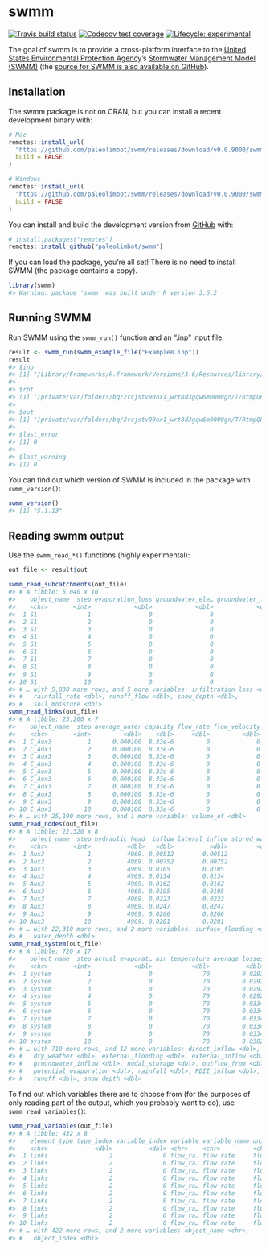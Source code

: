 
<!-- README.md is generated from README.Rmd. Please edit that file -->

# swmm

<!-- badges: start -->

[![Travis build
status](https://travis-ci.org/paleolimbot/swmm.svg?branch=master)](https://travis-ci.org/paleolimbot/swmm)
[![Codecov test
coverage](https://codecov.io/gh/paleolimbot/swmm/branch/master/graph/badge.svg)](https://codecov.io/gh/paleolimbot/swmm?branch=master)
[![Lifecycle:
experimental](https://img.shields.io/badge/lifecycle-experimental-orange.svg)](https://www.tidyverse.org/lifecycle/#experimental)
<!-- badges: end -->

The goal of swmm is to provide a cross-platform interface to the [United
States Environmental Protection Agency](https://www.epa.gov/)’s
[Stormwater Management Model
(SWMM)](https://www.epa.gov/water-research/storm-water-management-model-swmm)
(the [source for SWMM is also available on
GitHub](https://github.com/USEPA/Stormwater-Management-Model)).

## Installation

The swmm package is not on CRAN, but you can install a recent
development binary with:

``` r
# Mac
remotes::install_url(
  "https://github.com/paleolimbot/swmm/releases/download/v0.0.9000/swmm_0.0.0.9000.tgz", 
  build = FALSE
)

# Windows
remotes::install_url(
  "https://github.com/paleolimbot/swmm/releases/download/v0.0.9000/swmm_0.0.0.9000.zip", 
  build = FALSE
)
```

You can install and build the development version from
[GitHub](https://github.com/) with:

``` r
# install.packages("remotes")
remotes::install_github("paleolimbot/swmm")
```

If you can load the package, you’re all set\! There is no need to
install SWMM (the package contains a copy).

``` r
library(swmm)
#> Warning: package 'swmm' was built under R version 3.6.2
```

## Running SWMM

Run SWMM using the `swmm_run()` function and an “.inp” input file.

``` r
result <- swmm_run(swmm_example_file("Example8.inp"))
result
#> $inp
#> [1] "/Library/Frameworks/R.framework/Versions/3.6/Resources/library/swmm/swmm_examples/Example8.inp"
#> 
#> $rpt
#> [1] "/private/var/folders/bq/2rcjstv90nx1_wrt8d3gqw6m0000gn/T/RtmpQPw99t/file1304b2e8530de.rpt"
#> 
#> $out
#> [1] "/private/var/folders/bq/2rcjstv90nx1_wrt8d3gqw6m0000gn/T/RtmpQPw99t/file1304b2a4b56ae.out"
#> 
#> $last_error
#> [1] 0
#> 
#> $last_warning
#> [1] 0
```

You can find out which version of SWMM is included in the package with
`swmm_version()`:

``` r
swmm_version()
#> [1] "5.1.13"
```

## Reading swmm output

Use the `swmm_read_*()` functions (highly experimental):

``` r
out_file <- result$out

swmm_read_subcatchments(out_file)
#> # A tibble: 5,040 x 10
#>    object_name  step evaporation_loss groundwater_ele… groundwater_flow
#>    <chr>       <int>            <dbl>            <dbl>            <dbl>
#>  1 S1              1                0                0                0
#>  2 S1              2                0                0                0
#>  3 S1              3                0                0                0
#>  4 S1              4                0                0                0
#>  5 S1              5                0                0                0
#>  6 S1              6                0                0                0
#>  7 S1              7                0                0                0
#>  8 S1              8                0                0                0
#>  9 S1              9                0                0                0
#> 10 S1             10                0                0                0
#> # … with 5,030 more rows, and 5 more variables: infiltration_loss <dbl>,
#> #   rainfall_rate <dbl>, runoff_flow <dbl>, snow_depth <dbl>,
#> #   soil_moisture <dbl>
swmm_read_links(out_file)
#> # A tibble: 25,200 x 7
#>    object_name  step average_water capacity flow_rate flow_velocity
#>    <chr>       <int>         <dbl>    <dbl>     <dbl>         <dbl>
#>  1 C_Aux3          1      0.000100  8.33e-6         0             0
#>  2 C_Aux3          2      0.000100  8.33e-6         0             0
#>  3 C_Aux3          3      0.000100  8.33e-6         0             0
#>  4 C_Aux3          4      0.000100  8.33e-6         0             0
#>  5 C_Aux3          5      0.000100  8.33e-6         0             0
#>  6 C_Aux3          6      0.000100  8.33e-6         0             0
#>  7 C_Aux3          7      0.000100  8.33e-6         0             0
#>  8 C_Aux3          8      0.000100  8.33e-6         0             0
#>  9 C_Aux3          9      0.000100  8.33e-6         0             0
#> 10 C_Aux3         10      0.000100  8.33e-6         0             0
#> # … with 25,190 more rows, and 1 more variable: volume_of <dbl>
swmm_read_nodes(out_file)
#> # A tibble: 22,320 x 8
#>    object_name  step hydraulic_head  inflow lateral_inflow stored_water
#>    <chr>       <int>          <dbl>   <dbl>          <dbl>        <dbl>
#>  1 Aux3            1          4969. 0.00512        0.00512            0
#>  2 Aux3            2          4969. 0.00752        0.00752            0
#>  3 Aux3            3          4969. 0.0105         0.0105             0
#>  4 Aux3            4          4969. 0.0134         0.0134             0
#>  5 Aux3            5          4969. 0.0162         0.0162             0
#>  6 Aux3            6          4969. 0.0195         0.0195             0
#>  7 Aux3            7          4969. 0.0223         0.0223             0
#>  8 Aux3            8          4969. 0.0247         0.0247             0
#>  9 Aux3            9          4969. 0.0266         0.0266             0
#> 10 Aux3           10          4969. 0.0281         0.0281             0
#> # … with 22,310 more rows, and 2 more variables: surface_flooding <dbl>,
#> #   water_depth <dbl>
swmm_read_system(out_file)
#> # A tibble: 720 x 17
#>    object_name  step actual_evaporat… air_temperature average_losses
#>    <chr>       <int>            <dbl>           <dbl>          <dbl>
#>  1 system          1                0              70         0.0292
#>  2 system          2                0              70         0.0292
#>  3 system          3                0              70         0.0292
#>  4 system          4                0              70         0.0292
#>  5 system          5                0              70         0.0334
#>  6 system          6                0              70         0.0334
#>  7 system          7                0              70         0.0334
#>  8 system          8                0              70         0.0334
#>  9 system          9                0              70         0.0334
#> 10 system         10                0              70         0.0382
#> # … with 710 more rows, and 12 more variables: direct_inflow <dbl>,
#> #   dry_weather <dbl>, external_flooding <dbl>, external_inflow <dbl>,
#> #   groundwater_inflow <dbl>, nodal_storage <dbl>, outflow_from <dbl>,
#> #   potential_evaporation <dbl>, rainfall <dbl>, RDII_inflow <dbl>,
#> #   runoff <dbl>, snow_depth <dbl>
```

To find out which variables there are to choose from (for the purposes
of only reading part of the output, which you probably want to do), use
`swmm_read_variables()`:

``` r
swmm_read_variables(out_file)
#> # A tibble: 432 x 8
#>    element_type type_index variable_index variable variable_name unit 
#>    <chr>             <dbl>          <dbl> <chr>    <chr>         <chr>
#>  1 links                 2              0 flow_ra… flow rate     flow…
#>  2 links                 2              0 flow_ra… flow rate     flow…
#>  3 links                 2              0 flow_ra… flow rate     flow…
#>  4 links                 2              0 flow_ra… flow rate     flow…
#>  5 links                 2              0 flow_ra… flow rate     flow…
#>  6 links                 2              0 flow_ra… flow rate     flow…
#>  7 links                 2              0 flow_ra… flow rate     flow…
#>  8 links                 2              0 flow_ra… flow rate     flow…
#>  9 links                 2              0 flow_ra… flow rate     flow…
#> 10 links                 2              0 flow_ra… flow rate     flow…
#> # … with 422 more rows, and 2 more variables: object_name <chr>,
#> #   object_index <dbl>
```
